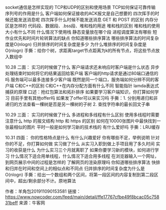 
socket通信是怎样实现的
TCP和UDP的区别和使用场景
TCP如何保证可靠传输
序列号的作用是什么
客户端如何保证接收的ACK报文是自己想要的
四次挥手的时候还能发送消息呢
四次挥手什么时候不能发送消息
GET 和 POST 的区别
内存分区是怎样的
代码段、数据段、.bss段、堆和栈的用途
堆和栈的区别
堆和栈的使用大小有什么不同
什么情况下使用栈
静态变量放在哪个段
进程调度算法有哪些
短作业优先和时间片轮转算法的缺点
你知道哪些排序算法
哪些排序算法的时间复杂度是O(nlogn)
归并排序的时间复杂度是多少
为什么堆排序的时间复杂度是O(nlogn)
手撕：给你个树，求距离target节点距离为k的所有节点，将这些节点放入数组中

10.28 二面：
实习的时候做了什么
客户端请求还未响应时客户端是什么状态
异步处理结束时如何将它的结果返回给客户端
客户端的http请求是通过80端口通信的吗
服务端可以最多连接多少客户端
既然是同一个端口，服务端如何分辨不同的客户端
C和C++的区别
C和C++在内存分配方面有什么不同
智能指针
lamda表达式捕获的原理
口述：抢红包算法和拓扑排序
如果要学习客户端知识，你打算如何学习
目前手里有其他offer吗
如果发了offer可以来实习吗
手撕：1. 分别用递归和非递归的方法查看一棵树是否是另一棵树的子树
2. 查找字符串的最长回文子串

10.29 三面：
实习的时候做了什么
多进程和多线程有什么区别
使用多线程时需要注意什么
http 的报文结构
http 和 https 的区别
如何在10000张图片中最快找到一张最相似的图片
平时一般是如何学习新的技术栈的
有什么爱好吗
手撕：LRU缓存

10.31 四面：
你的性格特点是什么
有什么兴趣爱好
你有哪些不足，举例说明
针对你的不足，你打算如何做
实习做了什么
从实习入职到做上手项目用了多久时间
实习的收获是什么
为什么实习三个月就离职了
如果你要学习新的模块，如何进行学习
什么情况下适合用单线程，什么情况下适合用多线程
在浏览器输入一个网址，到网页展示中间的过程是怎样的
了解网页的渲染原理吗
你知道哪些排序算法
快排和归并在时间和空间上的相似点和不同点
归并排序的时间复杂度为什么是O(nlogn)
手撕：给出一个数组和两个区间，将第一段区间的内容复制到第二段区间中，超出/剩余部分不计。原地算法

作者：羊角包201911090153581
链接：https://www.nowcoder.com/feed/main/detail/ffe17767cfbe49f8bcac05c75831beff
来源：牛客网

